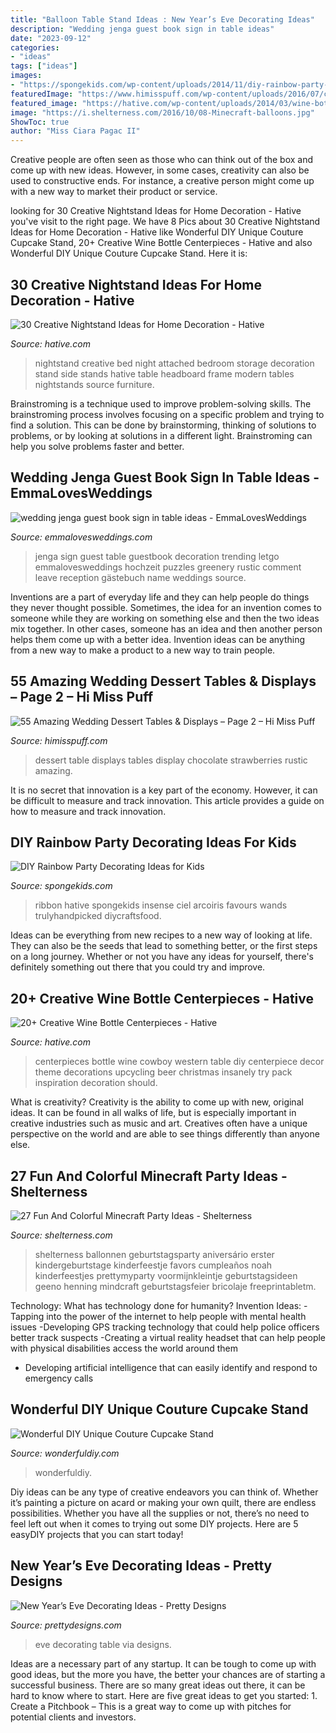 ```yaml
---
title: "Balloon Table Stand Ideas : New Year’s Eve Decorating Ideas"
description: "Wedding jenga guest book sign in table ideas"
date: "2023-09-12"
categories:
- "ideas"
tags: ["ideas"]
images:
- "https://spongekids.com/wp-content/uploads/2014/11/diy-rainbow-party-decorating-ideas/4-candy-decoration.jpg"
featuredImage: "https://www.himisspuff.com/wp-content/uploads/2016/07/chocolate-strawberries-display-dessert-table.jpg"
featured_image: "https://hative.com/wp-content/uploads/2014/03/wine-bottle-centerpieces/3-diy-cowboy-bottle-centerpiece.jpg"
image: "https://i.shelterness.com/2016/10/08-Minecraft-balloons.jpg"
ShowToc: true
author: "Miss Ciara Pagac II"
---
```



Creative people are often seen as those who can think out of the box and come up with new ideas. However, in some cases, creativity can also be used to constructive ends. For instance, a creative person might come up with a new way to market their product or service.

	

		
looking for 30 Creative Nightstand Ideas for Home Decoration - Hative you've visit to the right page. We have 8 Pics about 30 Creative Nightstand Ideas for Home Decoration - Hative like Wonderful DIY Unique Couture Cupcake Stand, 20+ Creative Wine Bottle Centerpieces - Hative and also Wonderful DIY Unique Couture Cupcake Stand. Here it is:
		
    
## 30 Creative Nightstand Ideas For Home Decoration - Hative

<img loading=lazy src="https://hative.com/wp-content/uploads/2014/06/nightstand-ideas/13-night-stand-ideas.jpg" onerror="this.onerror=null;this.src='https://tse4.mm.bing.net/th?id=OIP.e7nSPXVRMOjBOHRPn85XmwHaHa&amp;pid=15.1';" alt="30 Creative Nightstand Ideas for Home Decoration - Hative">

_Source: hative.com_

>nightstand creative bed night attached bedroom storage decoration stand side stands hative table headboard frame modern tables nightstands source furniture. 

	

Brainstroming is a technique used to improve problem-solving skills. The brainstroming process involves focusing on a specific problem and trying to find a solution. This can be done by brainstorming, thinking of solutions to problems, or by looking at solutions in a different light. Brainstroming can help you solve problems faster and better.

    
## Wedding Jenga Guest Book Sign In Table Ideas - EmmaLovesWeddings

<img loading=lazy src="https://emmalovesweddings.com/wp-content/uploads/2018/02/wedding-jenga-guest-book-sign-in-table-ideas.jpg" onerror="this.onerror=null;this.src='https://tse4.mm.bing.net/th?id=OIP.draL8KVJUa3uREQJtf5DgwHaJ4&amp;pid=15.1';" alt="wedding jenga guest book sign in table ideas - EmmaLovesWeddings">

_Source: emmalovesweddings.com_

>jenga sign guest table guestbook decoration trending letgo emmalovesweddings hochzeit puzzles greenery rustic comment leave reception gästebuch name weddings source. 

	

Inventions are a part of everyday life and they can help people do things they never thought possible. Sometimes, the idea for an invention comes to someone while they are working on something else and then the two ideas mix together. In other cases, someone has an idea and then another person helps them come up with a better idea. Invention ideas can be anything from a new way to make a product to a new way to train people.

    
## 55 Amazing Wedding Dessert Tables &amp; Displays – Page 2 – Hi Miss Puff

<img loading=lazy src="https://www.himisspuff.com/wp-content/uploads/2016/07/chocolate-strawberries-display-dessert-table.jpg" onerror="this.onerror=null;this.src='https://tse1.mm.bing.net/th?id=OIP.-9WVP8y2wxdMo4jb9LX6pgHaLH&amp;pid=15.1';" alt="55 Amazing Wedding Dessert Tables &amp; Displays – Page 2 – Hi Miss Puff">

_Source: himisspuff.com_

>dessert table displays tables display chocolate strawberries rustic amazing. 

	

It is no secret that innovation is a key part of the economy. However, it can be difficult to measure and track innovation. This article provides a guide on how to measure and track innovation.

    
## DIY Rainbow Party Decorating Ideas For Kids

<img loading=lazy src="https://spongekids.com/wp-content/uploads/2014/11/diy-rainbow-party-decorating-ideas/4-candy-decoration.jpg" onerror="this.onerror=null;this.src='https://tse4.mm.bing.net/th?id=OIP.GfTxgQhCKywEmuWykiSTCAHaLG&amp;pid=15.1';" alt="DIY Rainbow Party Decorating Ideas for Kids">

_Source: spongekids.com_

>ribbon hative spongekids insense ciel arcoiris favours wands trulyhandpicked diycraftsfood. 

	

Ideas can be everything from new recipes to a new way of looking at life. They can also be the seeds that lead to something better, or the first steps on a long journey. Whether or not you have any ideas for yourself, there's definitely something out there that you could try and improve.

    
## 20+ Creative Wine Bottle Centerpieces - Hative

<img loading=lazy src="https://hative.com/wp-content/uploads/2014/03/wine-bottle-centerpieces/3-diy-cowboy-bottle-centerpiece.jpg" onerror="this.onerror=null;this.src='https://tse3.mm.bing.net/th?id=OIP._TxugBHzeC50XHYYyF09gQHaKC&amp;pid=15.1';" alt="20+ Creative Wine Bottle Centerpieces - Hative">

_Source: hative.com_

>centerpieces bottle wine cowboy western table diy centerpiece decor theme decorations upcycling beer christmas insanely try pack inspiration decoration should. 

	

What is creativity?
Creativity is the ability to come up with new, original ideas. It can be found in all walks of life, but is especially important in creative industries such as music and art. Creatives often have a unique perspective on the world and are able to see things differently than anyone else.

    
## 27 Fun And Colorful Minecraft Party Ideas - Shelterness

<img loading=lazy src="https://i.shelterness.com/2016/10/08-Minecraft-balloons.jpg" onerror="this.onerror=null;this.src='https://tse2.mm.bing.net/th?id=OIP.q0X725zrkuhXpe88tdc_WgHaLN&amp;pid=15.1';" alt="27 Fun And Colorful Minecraft Party Ideas - Shelterness">

_Source: shelterness.com_

>shelterness ballonnen geburtstagsparty aniversário erster kindergeburtstage kinderfeestje favors cumpleaños noah kinderfeestjes prettymyparty voormijnkleintje geburtstagsideen geeno henning mindcraft geburtstagsfeier bricolaje freeprintabletm. 

	

Technology: What has technology done for humanity?
Invention Ideas: 
-Tapping into the power of the internet to help people with mental health issues 
-Developing GPS tracking technology that could help police officers better track suspects 
-Creating a virtual reality headset that can help people with physical disabilities access the world around them 
- Developing artificial intelligence that can easily identify and respond to emergency calls

    
## Wonderful DIY Unique Couture Cupcake Stand

<img loading=lazy src="https://cdn.wonderfuldiy.com/wp-content/uploads/2015/04/Couture-Cupcake-Stand-4.jpg" onerror="this.onerror=null;this.src='https://tse1.mm.bing.net/th?id=OIP.14_7XjRssVlEpz1C2409YAHaMx&amp;pid=15.1';" alt="Wonderful DIY Unique Couture Cupcake Stand">

_Source: wonderfuldiy.com_

>wonderfuldiy. 

	

Diy ideas can be any type of creative endeavors you can think of. Whether it’s painting a picture on acard or making your own quilt, there are endless possibilities. Whether you have all the supplies or not, there’s no need to feel left out when it comes to trying out some DIY projects. Here are 5 easyDIY projects that you can start today!

    
## New Year’s Eve Decorating Ideas - Pretty Designs

<img loading=lazy src="https://www.prettydesigns.com/wp-content/uploads/2014/12/New-Year-Eve-Table.jpg" onerror="this.onerror=null;this.src='https://tse2.mm.bing.net/th?id=OIP.sdU3deWNeWCc_uMYRI6k1QHaK7&amp;pid=15.1';" alt="New Year’s Eve Decorating Ideas - Pretty Designs">

_Source: prettydesigns.com_

>eve decorating table via designs. 

	

Ideas are a necessary part of any startup. It can be tough to come up with good ideas, but the more you have, the better your chances are of starting a successful business. There are so many great ideas out there, it can be hard to know where to start. Here are five great ideas to get you started: 1. Create a Pitchbook – This is a great way to come up with pitches for potential clients and investors.

